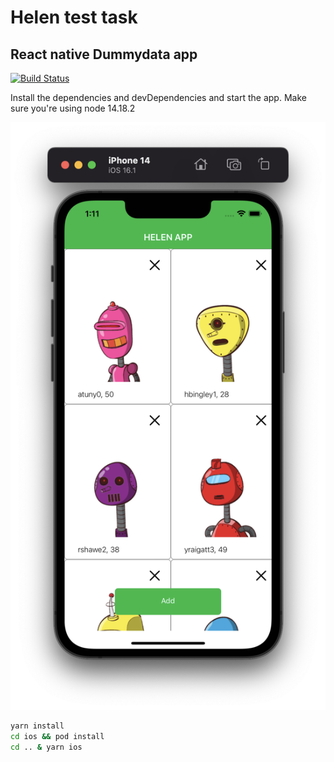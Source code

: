 # Helen test task
## React native Dummydata app

[![Build Status](https://travis-ci.org/joemccann/dillinger.svg?branch=master)](https://travis-ci.org/joemccann/dillinger)

Install the dependencies and devDependencies and start the app.
Make sure you're using node 14.18.2 

![alt text](https://github.com/ainkhm/helen_test/blob/develop/app-image.png?raw=true)

```sh
yarn install
cd ios && pod install
cd .. & yarn ios
```
